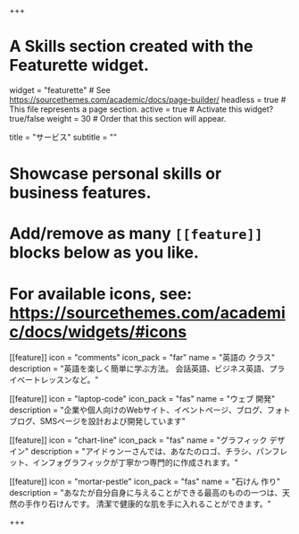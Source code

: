 +++
# A Skills section created with the Featurette widget.
widget = "featurette"  # See https://sourcethemes.com/academic/docs/page-builder/
headless = true  # This file represents a page section.
active = true  # Activate this widget? true/false
weight = 30  # Order that this section will appear.

title = "サービス"
subtitle = ""

# Showcase personal skills or business features.
# 
# Add/remove as many `[[feature]]` blocks below as you like.
# 
# For available icons, see: https://sourcethemes.com/academic/docs/widgets/#icons

[[feature]]
  icon = "comments"
  icon_pack = "far"
  name = "英語の クラス"
  description = "英語を楽しく簡単に学ぶ方法。 会話英語、ビジネス英語、プライベートレッスンなど。"

[[feature]]
  icon = "laptop-code"
  icon_pack = "fas"
  name = "ウェブ 開発"
  description = "企業や個人向けのWebサイト、イベントページ、ブログ、フォトブログ、SMSページを設計および開発しています"

[[feature]]
  icon = "chart-line"
  icon_pack = "fas"
  name = "グラフィック デザイン"
  description = "アイドゥンーさんでは、あなたのロゴ、チラシ、パンフレット、インフォグラフィックが丁寧かつ専門的に作成されます。"  
  
[[feature]]
  icon = "mortar-pestle"
  icon_pack = "fas"
  name = "石けん 作り"
  description = "あなたが自分自身に与えることができる最高のものの一つは、天然の手作り石けんです。 清潔で健康的な肌を手に入れることができます。"
 
+++
